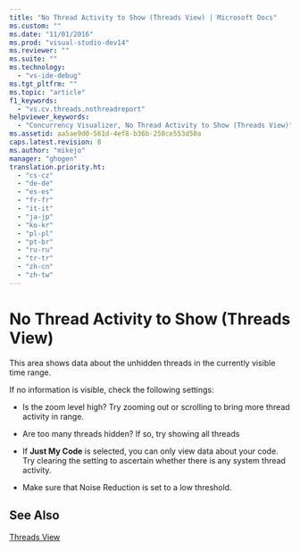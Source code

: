 ```yaml
---
title: "No Thread Activity to Show (Threads View) | Microsoft Docs"
ms.custom: ""
ms.date: "11/01/2016"
ms.prod: "visual-studio-dev14"
ms.reviewer: ""
ms.suite: ""
ms.technology: 
  - "vs-ide-debug"
ms.tgt_pltfrm: ""
ms.topic: "article"
f1_keywords: 
  - "vs.cv.threads.nothreadreport"
helpviewer_keywords: 
  - "Concurrency Visualizer, No Thread Activity to Show (Threads View)"
ms.assetid: aa5ae9d0-561d-4ef8-b36b-258ce553d50a
caps.latest.revision: 8
ms.author: "mikejo"
manager: "ghogen"
translation.priority.ht: 
  - "cs-cz"
  - "de-de"
  - "es-es"
  - "fr-fr"
  - "it-it"
  - "ja-jp"
  - "ko-kr"
  - "pl-pl"
  - "pt-br"
  - "ru-ru"
  - "tr-tr"
  - "zh-cn"
  - "zh-tw"
---
```

# No Thread Activity to Show (Threads View)
This area shows data about the unhidden threads in the currently visible time range.  
  
 If no information is visible, check the following settings:  
  
-   Is the zoom level high? Try zooming out or scrolling to bring more thread activity in range.  
  
-   Are too many threads hidden? If so, try showing all threads  
  
-   If **Just My Code** is selected, you can only view data about your code. Try clearing the setting to ascertain whether there is any system thread activity.  
  
-   Make sure that Noise Reduction is set to a low threshold.  
  
## See Also  
 [Threads View](../profiling/threads-view-parallel-performance.md)